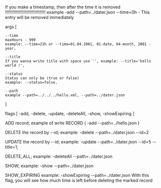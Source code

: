 
If you make a timestamp, then after the time it is removed !!!!!!!!!!!!!!!!!!!!!!!!!!!!!!!!!
example -add --path=../dater.json --time=0h   -  This entry will be removed immediately

args [

    
    --time
    maxHours - 999
    example: --time=21h or --time=01.04.2001, 01-date, 04-month, 2001 - year,
    
    --title
    If you wanna write title with space use '', example: --title='hello world !',

    --status
    Status can only be (true or false)
    example: --status=false,

    --path
    example --path=../../../hello.xml, --path=../dater.json
]

flags [
    -add,
    -delete,
    -update,
    -deleteAll,
    -show,
    -showExpiring
]

ADD record;
example of write RECORD ( -add --path=../hello.json )

DELETE the record by --id;
example: -delete --path=../dater.json --id=2 

UPDATE the record by --id;
example: -update --path=../dater.json --id=5 --title=1;

DELETE_ALL;
example: -deleteAll --path=../dater.json 

SHOW;
example: -show --path=../dater.json

SHOW_EXPIRING
example: -showExpiring --path=../dater.json
With this flag, you will see how much time is left before deleting the marked record




               